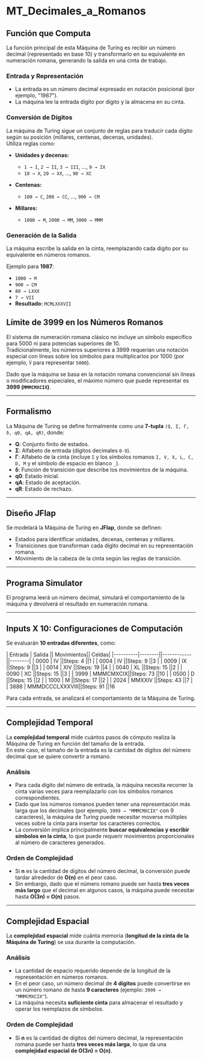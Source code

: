 # MT_Decimales_a_Romanos

## Función que Computa
La función principal de esta Máquina de Turing es recibir un número decimal (representado en base 10) y transformarlo en su equivalente en numeración romana, generando la salida en una cinta de trabajo.

### Entrada y Representación
- La entrada es un número decimal expresado en notación posicional (por ejemplo, "1987").
- La máquina lee la entrada dígito por dígito y la almacena en su cinta.

### Conversión de Dígitos
La máquina de Turing sigue un conjunto de reglas para traducir cada dígito según su posición (millares, centenas, decenas, unidades).  
Utiliza reglas como:

- **Unidades y decenas:**  
  - `1 → I`, `2 → II`, `3 → III`, ..., `9 → IX`  
  - `10 → X`, `20 → XX`, ..., `90 → XC`  

- **Centenas:**  
  - `100 → C`, `200 → CC`, ..., `900 → CM`  

- **Millares:**  
  - `1000 → M`, `2000 → MM`, `3000 → MMM`  

### Generación de la Salida
La máquina escribe la salida en la cinta, reemplazando cada dígito por su equivalente en números romanos.  

Ejemplo para **1987**:
- `1000 → M`
- `900 → CM`
- `80 → LXXX`
- `7 → VII`
- **Resultado:** `MCMLXXXVII`

## Límite de 3999 en los Números Romanos
El sistema de numeración romana clásico no incluye un símbolo específico para 5000 ni para potencias superiores de 10.  
Tradicionalmente, los números superiores a 3999 requerían una notación especial con líneas sobre los símbolos para multiplicarlos por 1000 (por ejemplo, `V̅` para representar `5000`).  

Dado que la máquina se basa en la notación romana convencional sin líneas o modificadores especiales, el máximo número que puede representar es **3999 (`MMMCMXCIX`)**.

---

## Formalismo
La Máquina de Turing se define formalmente como una **7-tupla** `(Q, Σ, Γ, δ, q0, qA, qR)`, donde:

- **Q**: Conjunto finito de estados.
- **Σ**: Alfabeto de entrada (dígitos decimales `0-9`).
- **Γ**: Alfabeto de la cinta (incluye `Σ` y los símbolos romanos `I, V, X, L, C, D, M` y el símbolo de espacio en blanco `_`).
- **δ**: Función de transición que describe los movimientos de la máquina.
- **q0**: Estado inicial.
- **qA**: Estado de aceptación.
- **qR**: Estado de rechazo.

---

## Diseño JFlap
Se modelará la Máquina de Turing en **JFlap**, donde se definen:

- Estados para identificar unidades, decenas, centenas y millares.
- Transiciones que transforman cada dígito decimal en su representación romana.
- Movimiento de la cabeza de la cinta según las reglas de transición.

---

## Programa Simulator
El programa leerá un número decimal, simulará el comportamiento de la máquina y devolverá el resultado en numeración romana.

---

## Inputs X 10: Configuraciones de Computación
Se evaluarán **10 entradas diferentes**, como:

| Entrada  | Salida || Movimientos|| Celdas|
|----------|--------||------------||--------|
| 0000     | IV     ||Steps: 4    ||1       |
| 0004     | IV     ||Steps: 9    ||3       |
| 0009     | IX     ||Steps: 9    ||3       |
| 0014     | XIV    ||Steps: 19   ||4       |
| 0040     | XL     ||Steps: 15   ||2       |
| 0090     | XC     ||Steps: 15   ||3       |
| 3999     | MMMCMXCIX||Steps: 73 ||10      |
| 0500     | D      ||Steps: 15   ||2       |
| 1000     | M      ||Steps: 17   ||2       |
| 2024     | MMXXIV ||Steps: 43   ||7       |
| 3888     | MMMDCCCLXXXVIII||Steps: 91   ||16

Para cada entrada, se analizará el comportamiento de la Máquina de Turing.

---

## Complejidad Temporal
La **complejidad temporal** mide cuántos pasos de cómputo realiza la Máquina de Turing en función del tamaño de la entrada.  
En este caso, el tamaño de la entrada es la cantidad de dígitos del número decimal que se quiere convertir a romano.

### **Análisis**
- Para cada dígito del número de entrada, la máquina necesita recorrer la cinta varias veces para reemplazarlo con los símbolos romanos correspondientes.
- Dado que los números romanos pueden tener una representación más larga que los decimales (por ejemplo, `3999 → "MMMCMXCIX"` con 9 caracteres), la máquina de Turing puede necesitar moverse múltiples veces sobre la cinta para insertar los caracteres correctos.
- La conversión implica principalmente **buscar equivalencias y escribir símbolos en la cinta**, lo que puede requerir movimientos proporcionales al número de caracteres generados.

### **Orden de Complejidad**
- Si **n** es la cantidad de dígitos del número decimal, la conversión puede tardar alrededor de **O(n)** en el peor caso.
- Sin embargo, dado que el número romano puede ser hasta **tres veces más largo** que el decimal en algunos casos, la máquina puede necesitar hasta **O(3n) = O(n)** pasos.

---

## Complejidad Espacial
La **complejidad espacial** mide cuánta memoria (**longitud de la cinta de la Máquina de Turing**) se usa durante la computación.

### **Análisis**
- La cantidad de espacio requerido depende de la longitud de la representación en números romanos.
- En el peor caso, un número decimal de **4 dígitos** puede convertirse en un número romano de hasta **9 caracteres** (ejemplo: `3999 → "MMMCMXCIX"`).
- La máquina necesita **suficiente cinta** para almacenar el resultado y operar los reemplazos de símbolos.

### **Orden de Complejidad**
- Si **n** es la cantidad de dígitos del número decimal, la representación romana puede ser hasta **tres veces más larga**, lo que da una **complejidad espacial de O(3n) = O(n)**.
